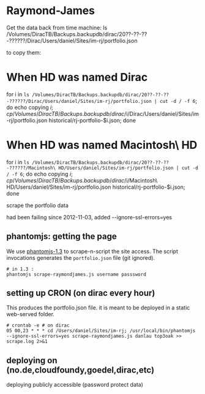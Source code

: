 # Raymond-James

Get the data back from time machine:
ls /Volumes/DiracTB/Backups.backupdb/dirac/20??-??-??-??????/Dirac/Users/daniel/Sites/im-rj/portfolio.json

to copy them:

# When HD was named Dirac
for i in `ls /Volumes/DiracTB/Backups.backupdb/dirac/20??-??-??-??????/Dirac/Users/daniel/Sites/im-rj/portfolio.json | cut -d / -f 6`; do echo copying $i ; cp /Volumes/DiracTB/Backups.backupdb/dirac/$i/Dirac/Users/daniel/Sites/im-rj/portfolio.json historical/rj-portfolio-$i.json; done

# When HD was named Macintosh\ HD
for i in `ls /Volumes/DiracTB/Backups.backupdb/dirac/20??-??-??-??????/Macintosh\ HD/Users/daniel/Sites/im-rj/portfolio.json | cut -d / -f 6`; do echo copying $i ; cp /Volumes/DiracTB/Backups.backupdb/dirac/$i/Macintosh\ HD/Users/daniel/Sites/im-rj/portfolio.json historical/rj-portfolio-$i.json; done



scrape the portfolio data

had been failing since 2012-11-03, added --ignore-ssl-errors=yes

## phantomjs: getting the page
We use [phantomjs-1.3](http://www.phantomjs.org/) to scrape-n-script the site access.
The script invocations generates the `portfolio.json` file (git ignored).

    # in 1.3 : 
    phantomjs scrape-raymondjames.js username passsword

## setting up CRON (on dirac every hour)
This produces the portfolio.json file. it is meant to be deployed in a static web-served folder.

    # crontab -e # on dirac
    05 00,23 * * * cd /Users/daniel/Sites/im-rj; /usr/local/bin/phantomjs --ignore-ssl-errors=yes scrape-raymondjames.js danlau top3oak >> scrape.log 2>&1
    
## deploying on (no.de,cloudfoundy,goedel,dirac,etc)
deploying publicly accessible (password protect data)
